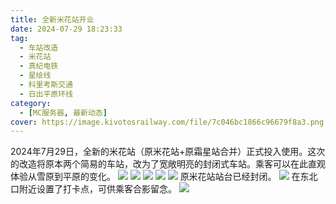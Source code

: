 ```yaml
---
title: 全新米花站开业
date: 2024-07-29 18:23:33
tag:
  - 车站改造
  - 米花站
  - 真纪电铁
  - 星绘线
  - 科里考斯交通
  - 日出平原环线
category:
  - [MC服务器, 最新动态]
cover: https://image.kivotosrailway.com/file/7c046bc1866c96679f8a3.png
---
```

2024年7月29日，全新的米花站（原米花站+原霜星站合并）正式投入使用。这次的改造将原本两个简易的车站，改为了宽敞明亮的封闭式车站。乘客可以在此直观体验从雪原到平原的变化。
![](https://image.kivotosrailway.com/file/a8da184fdf7f0fde796d0.png)
![](https://image.kivotosrailway.com/file/dfd40653fc3d5f57502e7.png)
![](https://image.kivotosrailway.com/file/26496339e04cff32b8477.png)
![](https://image.kivotosrailway.com/file/347271382db018e01dd72.png)
![](https://image.kivotosrailway.com/file/659e2bf8e1e36218983fd.png)
原米花站站台已经封闭。
![](https://image.kivotosrailway.com/file/724b7b1ddba8dd1d7bdbb.png)
在东北口附近设置了打卡点，可供乘客合影留念。
![](https://image.kivotosrailway.com/file/b85e00fe1be71858fa1eb.png)